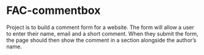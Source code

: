 # FAC-commentbox

Project is to build a comment form for a website. The form will allow a user to enter their name, email and a short comment. When they submit the form, the page should then show the comment in a section alongside the author’s name.
